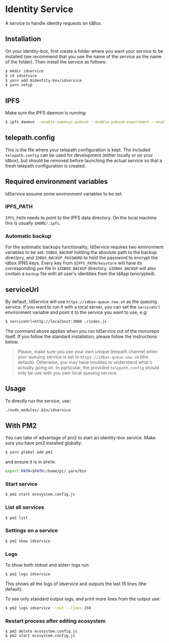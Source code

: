 # Identity Service

A service to handle identity requests on IdBox.

## Installation

On your identity-box, first create a folder where you want your service to be installed (we recommend that you use the name of the service as the name of the folder). Then install the service as follows:

```bash
$ mkdir idservice
$ cd idservice
$ yarn add @identity-box/idservice
$ yarn setup
```

## IPFS

Make sure the IPFS daemon is running:

```bash
$ ipfs daemon --enable-namesys-pubsub --enable-pubsub-experiment --enable-gc --migrate
```

## telepath.config

This is the file where your telepath configuration is kept. The included `telepath.config`
can be used for development (either locally or on your idbox), but should be removed before
launching the actual service so that a fresh telepath configuration is created.

## Required environment variables

IdService assume some environment variables to be set.

### IPFS_PATH

`IPFS_PATH` needs to point to the IPFS data directory. On the local machine this is usually `$HOME/.ipfs`.

### Automatic backup

For the automatic backups functionality, IdService requires two environment variables to be set: `IDBOX_BACKUP` holding the absolute path
to the backup directory, and `IDBOX_BACKUP_PASSWORD` to hold the password to encrypt the idbox IPNS keys. Every key from `$IPFS_PATH/keystore` will
have its corresponding `pem` file in `$IDBOX_BACKUP` directory. `$IDBOX_BACKUP` will also contain a `backup` file with all user's identities from the IdApp (encrypted).

## serviceUrl

By default, IdService will use `https://idbox-queue.now.sh` as the queuing service. If you want
to run it with a local server, you can set the `serviceUrl` environment variable and point it
to the service you want to use, e.g:

```bash
$ serviceUrl=http://localhost:3000 ./index.js
```

The command above applies when you run IdService out of the monorepo itself. If
you follow the standard installation, please follow the instructions below.

> Please, make sure you use your own unique telepath channel when your queuing service
is set to `https://idbox-queue.now.sh` (the default). Otherwise, you may have troubles to understand
what's actually going on. In particular, the provided `telepath.config` should only be use with
you own local queuing service.

## Usage

To directly run the service, use:

```bash
./node_modules/.bin/idservice
```

## With PM2

You can take of advantage of pm2 to start an identity-box service. Make sure you have pm2 installed globally:

```bash
$ yarn global add pm2
```

and ensure it is in `$PATH`:

```bash
export PATH=$PATH:/home/pi/.yarn/bin
```

### Start service

```bash
$ pm2 start ecosystem.config.js
```

### List all services

```bash
$ pm2 list
```

### Settings on a service

```bash
$ pm2 show idservice
```

### Logs

To show both stdout and stderr logs run:

```bash
$ pm2 logs idservice
```

This shows all the logs of idservice and outputs the last 15 lines (the default).

To see only standard output logs, and print more lines from the output use:

```bash
$ pm2 logs idservice --out --lines 150
```

### Restart process after editing ecosystem

```
$ pm2 delete ecosystem.config.js
$ pm2 start ecosystem.config.js
```
